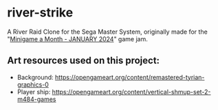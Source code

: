 # river-strike
 A River Raid Clone for the Sega Master System, originally made for the "[Minigame a Month - JANUARY 2024](https://itch.io/jam/minigame-a-month-january-2024)" game jam. 



## Art resources used on this project:

* Background: https://opengameart.org/content/remastered-tyrian-graphics-0
* Player ship: https://opengameart.org/content/vertical-shmup-set-2-m484-games
